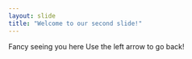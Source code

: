```yaml
---
layout: slide
title: "Welcome to our second slide!"
---
```

Fancy seeing you here
Use the left arrow to go back!
